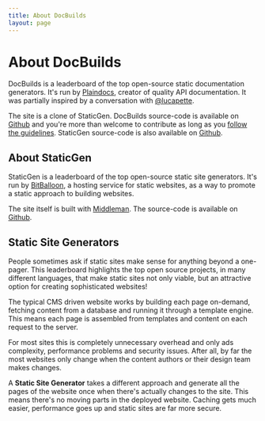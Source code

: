 ```yaml
---
title: About DocBuilds
layout: page
---
```


# About DocBuilds

DocBuilds is a leaderboard of the top open-source static documentation generators. It's run by [Plaindocs](http://www.plaindocs.com), creator of quality API documentation. It was partially inspired by a conversation with [@lucapette](https://twitter.com/lucapette).

The site is a clone of StaticGen. DocBuilds source-code is available on [Github](http://github.com/plaindocs/docbuilds) and you're more than welcome to contribute as long as you [follow the guidelines](/guidelines.html). StaticGen source-code is also available on [Github](https://github.com/bitballoon/staticgen).

## About StaticGen

StaticGen is a leaderboard of the top open-source static site generators. It's run by [BitBalloon](https://www.bitballoon.com), a hosting service for static websites, as a way to promote a static approach to building websites.

The site itself is built with [Middleman](http://middlemanapp.com/). The source-code is available on [Github](https://github.com/bitballoon/staticgen).

## Static Site Generators

People sometimes ask if static sites make sense for anything beyond a one-pager. This leaderboard highlights the top open source projects, in many different languages, that make static sites not only viable, but an attractive option for creating sophisticated websites!

The typical CMS driven website works by building each page on-demand, fetching content from a database and running it through a template engine. This means each page is assembled from templates and content on each request to the server.

For most sites this is completely unnecessary overhead and only ads complexity, performance problems and security issues. After all, by far the most websites only change when the content authors or their design team makes changes.

A **Static Site Generator** takes a different approach and generate all the pages of the website once when there's actually changes to the site. This means there's no moving parts in the deployed website. Caching gets much easier, performance goes up and static sites are far more secure.
